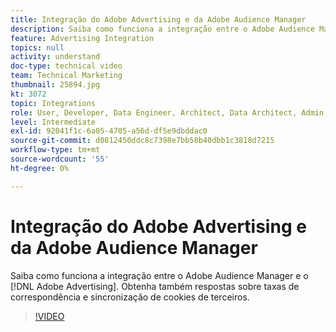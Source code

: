 ```yaml
---
title: Integração do Adobe Advertising e da Adobe Audience Manager
description: Saiba como funciona a integração entre o Adobe Audience Manager e o Adobe Advertising. Obtenha também respostas sobre taxas de correspondência e sincronização de cookies de terceiros.
feature: Advertising Integration
topics: null
activity: understand
doc-type: technical video
team: Technical Marketing
thumbnail: 25894.jpg
kt: 3072
topic: Integrations
role: User, Developer, Data Engineer, Architect, Data Architect, Admin, Leader
level: Intermediate
exl-id: 92041f1c-6a05-4705-a56d-df5e9dbddac0
source-git-commit: d0812450ddc8c7398e7bb58b40dbb1c3818d7215
workflow-type: tm+mt
source-wordcount: '55'
ht-degree: 0%

---
```


# Integração do Adobe Advertising e da Adobe Audience Manager

Saiba como funciona a integração entre o Adobe Audience Manager e o [!DNL Adobe Advertising]. Obtenha também respostas sobre taxas de correspondência e sincronização de cookies de terceiros.

>[!VIDEO](https://video.tv.adobe.com/v/25894/?quality=12)
